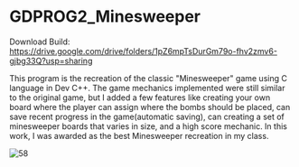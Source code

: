 # GDPROG2_Minesweeper

Download Build: https://drive.google.com/drive/folders/1pZ6mpTsDurGm79o-fhv2zmv6-gjbg33Q?usp=sharing

This program is the recreation of the classic "Minesweeper" game using C language in Dev C++. The game mechanics implemented were still similar to the original game, but I added a few features like creating your own board where the player can assign where the bombs should be placed, can save recent progress in the game(automatic saving), can creating a set of minesweeper boards that varies in size, and a high score mechanic. In this work, I was awarded as the best Minesweeper recreation in my class.

![58](https://user-images.githubusercontent.com/80930588/177793340-8cb7c0d8-00c3-45e0-999d-4f8044c12ed0.png)

